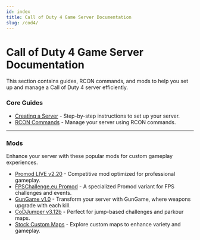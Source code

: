 ```yaml
---
id: index
title: Call of Duty 4 Game Server Documentation
slug: /cod4/
---
```


# Call of Duty 4 Game Server Documentation

This section contains guides, RCON commands, and mods to help you set up and manage a Call of Duty 4 server efficiently.

### **Core Guides**
- [Creating a Server](./cod4/creating-a-server) - Step-by-step instructions to set up your server.
- [RCON Commands](./cod4/rcon) - Manage your server using RCON commands.

---

### **Mods**
Enhance your server with these popular mods for custom gameplay experiences.

- [Promod LIVE v2.20](./cod4/mods/promodlive) - Competitive mod optimized for professional gameplay.
- [FPSChallenge.eu Promod](./cod4/mods/fps-promod) - A specialized Promod variant for FPS challenges and events.
- [GunGame v1.0](./cod4/mods/gungame) - Transform your server with GunGame, where weapons upgrade with each kill.
- [CoDJumper v3.12b](./cod4/mods/codjumper) - Perfect for jump-based challenges and parkour maps.
- [Stock Custom Maps](./cod4/mods/stock-custom-maps) - Explore custom maps to enhance variety and gameplay.


